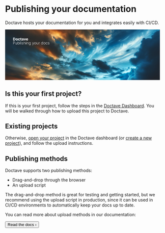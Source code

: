 # Publishing your documentation

Doctave hosts your documentation for you and integrates easily with CI/CD.

![upload documentation to Doctave](/_assets/publishing-banner.png)

## Is this your first project?

If this is your first project, follow the steps in the [Doctave Dashboard](https://dashboard.doctave.com/). You will be walked through how to upload this project to Doctave.

## Existing projects

Otherwise, [open your project](https://dashboard.doctave.com/sites) in the Doctave dashboard (or [create a new project](https://dashboard.doctave.com/sites/new)), and follow the upload instructions.

## Publishing methods

Doctave supports two publishing methods:

- Drag-and-drop through the browser
- An upload script

The drag-and-drop method is great for testing and getting started, but we recommend using the upload script in production, since it can be used in CI/CD environments to automatically keep your docs up to date.

You can read more about upload methods in our documentation:

<Button variant="secondary" href="https://docs.doctave.com/publishing/uploading-documentation">Read the docs ›</Button>
